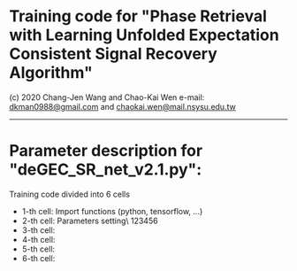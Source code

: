 # Training code for "Phase Retrieval with Learning Unfolded Expectation Consistent Signal Recovery Algorithm"
(c) 2020 Chang-Jen Wang and Chao-Kai Wen e-mail: dkman0988@gmail.com and chaokai.wen@mail.nsysu.edu.tw

--------------------------------------------------------------------------------------------------------------------------
# Parameter description for "deGEC_SR_net_v2.1.py":
Training code divided into 6 cells
 - 1-th cell: Import functions (python, tensorflow, ...)
 - 2-th cell: Parameters setting\\
   123456
 - 3-th cell:
 - 4-th cell:
 - 5-th cell:
 - 6-th cell:
